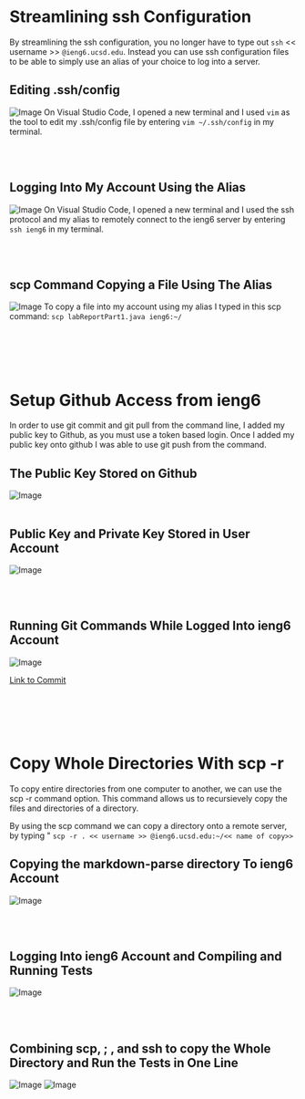 # Streamlining ssh Configuration
By streamlining the ssh configuration, you no longer have to type out  `ssh` << username >> `@ieng6.ucsd.edu`. Instead you can use ssh configuration files to be able to simply use an alias of your choice to log into a server. 

## **Editing .ssh/config**
![Image](Screenshot14.png)
On Visual Studio Code, I opened a new terminal and I used `vim` as the tool to edit my .ssh/config file by entering `vim ~/.ssh/config` in my terminal. 

<br />
<br />

## **Logging Into My Account Using the Alias**
![Image](Screenshot15.png)
On Visual Studio Code, I opened a new terminal and I used the ssh protocol and my alias to remotely connect to the ieng6 server by entering `ssh ieng6`  in my terminal. 

<br />
<br />

## **scp Command Copying a File Using The Alias**
![Image](Screenshot16.png)
To copy a file into my account using my alias I typed in this scp command:
`scp labReportPart1.java ieng6:~/`

<br />
<br />
<br />
<br />

# Setup Github Access from ieng6
In order to use git commit and git pull from the command line, I added my public key to Github, as you must use a token based login. Once I added my public key onto github I was able to use git push from the command. 


## **The Public Key Stored on Github**
![Image](Screenshot17.png)
<br />
<br />

## **Public Key and Private Key Stored in User Account**
![Image](Screenshot18.png)

<br />
<br />

## **Running Git Commands While Logged Into ieng6 Account**
![Image](Screenshot19.png)

[Link to Commit](https://github.com/cassponmal/markdown-parser/commit/888f72a99ced82ba87f928230ae4824409a8d609)

<br />
<br />
<br />
<br />


# Copy Whole Directories With scp -r

To copy entire directories from one computer to another, we can use the scp -r command option. This command allows us to recursievely copy the files and directories of a directory.

By using the scp command we can copy a directory onto a remote server, by typing "
`scp -r . << username >> @ieng6.ucsd.edu:~/<< name of copy>>`

## **Copying the markdown-parse directory To ieng6 Account**
![Image](Screenshot20.png)

<br />
<br />

## **Logging Into ieng6 Account and Compiling and Running Tests**
![Image](Screenshot21.png)

<br />
<br />

## **Combining scp, ; , and ssh to copy the Whole Directory and Run the Tests in One Line**
![Image](Screenshot23.png)
![Image](Screenshot24.png)

<br />
<br />
<br />
<br />